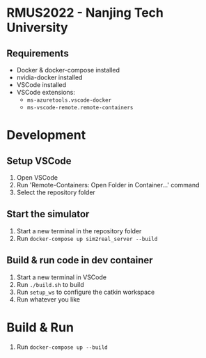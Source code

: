# RMUS2022 - Nanjing Tech University

## Requirements
* Docker & docker-compose installed
* nvidia-docker installed
* VSCode installed
* VSCode extensions:
  * `ms-azuretools.vscode-docker`
  * `ms-vscode-remote.remote-containers`

# Development

## Setup VSCode
1. Open VSCode
2. Run 'Remote-Containers: Open Folder in Container...' command
3. Select the repository folder

## Start the simulator
1. Start a new terminal in the repository folder
2. Run `docker-compose up sim2real_server --build`

## Build & run code in dev container
1. Start a new terminal in VSCode
2. Run `./build.sh` to build
3. Run `setup_ws` to configure the catkin workspace
4. Run whatever you like

# Build & Run
1. Run `docker-compose up --build`

